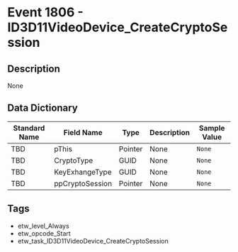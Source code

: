 # Event 1806 - ID3D11VideoDevice_CreateCryptoSession

## Description
None

## Data Dictionary
|Standard Name|Field Name|Type|Description|Sample Value|
|---|---|---|---|---|
|TBD|pThis|Pointer|None|`None`|
|TBD|CryptoType|GUID|None|`None`|
|TBD|KeyExhangeType|GUID|None|`None`|
|TBD|ppCryptoSession|Pointer|None|`None`|

## Tags
* etw_level_Always
* etw_opcode_Start
* etw_task_ID3D11VideoDevice_CreateCryptoSession